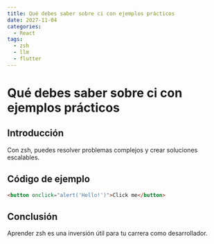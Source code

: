 ```yaml
---
title: Qué debes saber sobre ci con ejemplos prácticos
date: 2027-11-04
categories:
  - React
tags:
  - zsh
  - llm
  - flutter
---
```


# Qué debes saber sobre ci con ejemplos prácticos

## Introducción

Con zsh, puedes resolver problemas complejos y crear soluciones escalables.

## Código de ejemplo

```html
<button onclick="alert('Hello!')">Click me</button>
```

## Conclusión

Aprender zsh es una inversión útil para tu carrera como desarrollador.